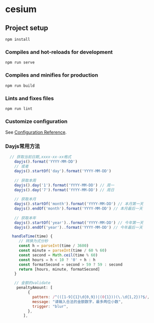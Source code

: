 # cesium

## Project setup
```
npm install
```

### Compiles and hot-reloads for development
```
npm run serve
```

### Compiles and minifies for production
```
npm run build
```

### Lints and fixes files
```
npm run lint
```

### Customize configuration
See [Configuration Reference](https://cli.vuejs.org/config/).
### Dayjs常用方法
```javascript
  // 获取当前日期,xxxx-xx-xx格式
    dayjs().format('YYYY-MM-DD')
    // 或者
    dayjs().startOf('day').format('YYYY-MM-DD')
 
    // 获取本周
    dayjs().day('1').format('YYYY-MM-DD') // 周一
    dayjs().day('7').format('YYYY-MM-DD') // 周日
 
    // 获取本月
    dayjs().startOf('month').format('YYYY-MM-DD') // 本月第一天
    dayjs().endOf('month').format('YYYY-MM-DD') // 本月最后一天
 
    // 获取本年
    dayjs().startOf('year')..format('YYYY-MM-DD') // 今年第一天
    dayjs().endOf('year')..format('YYYY-MM-DD') // 今年最后一天

   handleTime(time) {
      // 转换为式分秒
      const h = parseInt(time / 3600)
      const minute = parseInt(time / 60 % 60)
      const second = Math.ceil(time % 60)
      const hours = h < 10 ? '0' + h : h
      const formatSecond = second > 59 ? 59 : second
      return [hours, minute, formatSecond]
    }

    // 金额的validate
     penaltyAmount: [
          {
            pattern: /^(([1-9]{1}\d{0,9})|(0{1}))(\.\d{1,2})?$/,
            message: "请输入合法的金额数字，最多两位小数",
            trigger: "blur",
          },
        ],